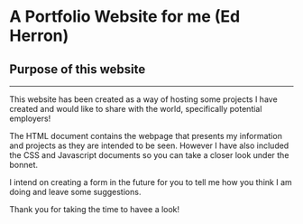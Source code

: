 # A Portfolio Website for me (Ed Herron)


## Purpose of this website
----------------------------------------------

This website has been created as a way of hosting some projects I have created and would like to share with the world, specifically potential employers!

The HTML document contains the webpage that presents my information and projects as they are intended to be seen. However I have also included the CSS and Javascript documents so you can take a closer look under the bonnet.

I intend on creating a form in the future for you to tell me how you think I am doing and leave some suggestions.

Thank you for taking the time to havee a look!